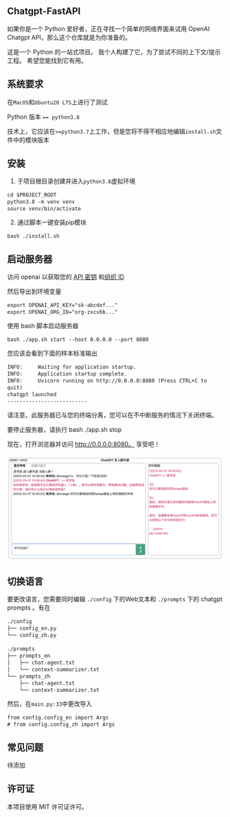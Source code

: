 ## Chatgpt-FastAPI

如果你是一个 Python 爱好者，正在寻找一个简单的网络界面来试用 OpenAI Chatgpt API，那么这个仓库就是为你准备的。

这是一个 Python 的一站式项目。 我个人构建了它，为了尝试不同的上下文/提示工程。 希望您能找到它有用。

## 系统要求

在`MacOS`和`Ubuntu20 LTS`上进行了测试

Python 版本 `== python3.8`

技术上，它应该在`>=python3.7`上工作，但是您将不得不相应地编辑`install.sh`文件中的模块版本

## 安装

1. 于项目根目录创建并进入`python3.8`虚拟环境
```
cd $PROJECT_ROOT
python3.8 -m venv venv
source venv/bin/activate
```

2. 通过脚本一键安装pip模块
```
bash ./install.sh
```

## 启动服务器

访问 openai 以获取您的 [API 密钥](https://platform.openai.com/account/api-keys) 和[组织 ID](https://platform.openai.com/account/org-settings)

然后导出到环境变量
```
export OPENAI_API_KEY="sk-abcdef..."
export OPENAI_ORG_ID="org-zxcvbb..."
```

使用 bash 脚本启动服务器
```
bash ./app.sh start --host 0.0.0.0 --port 8080
```

您应该会看到下面的样本标准输出
```
INFO:     Waiting for application startup.
INFO:     Application startup complete.
INFO:     Uvicorn running on http://0.0.0.0:8080 (Press CTRL+C to quit)
chatgpt launched
--------------------------
```

请注意，此服务器已与您的终端分离，您可以在不中断服务的情况下关闭终端。

要停止服务器，请执行 bash ./app.sh stop

现在，打开浏览器并访问 http://0.0.0.0:8080。 享受吧！

![image](./doc/sample1_cn.png)

## 切换语言
要更改语言，您需要同时编辑 `./config` 下的Web文本和 `./prompts` 下的 chatgpt prompts 。有在
```
./config
├── config_en.py
└── config_zh.py

./prompts
├── prompts_en
│   ├── chat-agent.txt
│   └── context-summarizer.txt
└── prompts_zh
    ├── chat-agent.txt
    └── context-summarizer.txt
```

然后，在`main.py:33`中更改导入
```
from config.config_en import Args
# from config.config_zh import Args
```

## 常见问题
待添加

## 许可证

本项目使用 MIT 许可证许可。